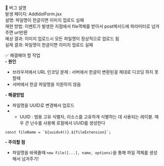 🐞 버그 설명  
발생 페이지: AddIdolForm.jsx  
설명: 파일명이 한글이면 이미지 업로드 실패  
재현 방법: 이벤트가 발생한 지점에서 file객체를 받아서 post메서드에 파라미터로 넘겨주면 url반환  
예상 결과: 이미지 업로드시 모든 파일명이 정상적으로 업로드 됨  
실제 결과: 파일명이 한글이면 이미지 업로드 실패

✅ 해결해야 할 작업  
**- 원인**

- 브라우저에서 URL 인코딩 문제 : 서버에서 한글이 변환된걸 제대로 디코딩 하지 못할때
- 서버에서 한글 파일명을 지원하지 않음

**- 해결방법**

- 파일명을 UUID로 변경해서 업로드
- - UUID : 범용 고유 식별자, 리소스를 고유하게 식별하는 데 사용되는 레이블. 매우 큰 난수를 사용해 로컬에서 UUID를 생성한다

```
const fileName = `${uuidv4()}.${fileExtension}`;
```

**- 주의할 점**

- 파일명을 바꿔줄때 `new File([...], name, options)`을 통해 파일 객체를 생성해서 넘겨주기!
